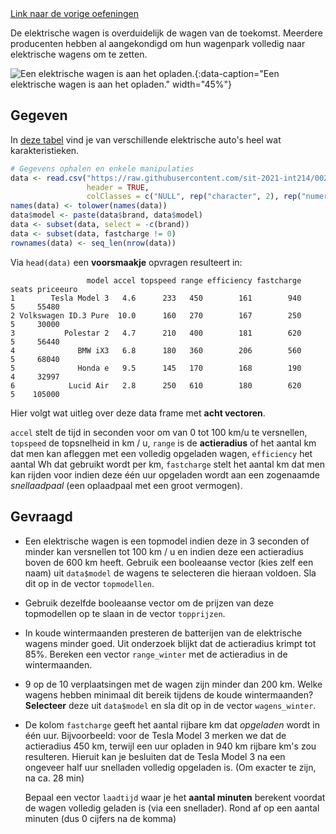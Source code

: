 <div class="text-end">
<a class="btn btn-filled with-icon" href="https://dodona.be/nl/courses/2690" target="_blank"><i class="mdi mdi-backburger mdi-24" title="link"></i>Link naar de vorige oefeningen</a>
</div>

De elektrische wagen is overduidelijk de wagen van de toekomst. Meerdere producenten hebben al aangekondigd om hun wagenpark volledig naar elektrische wagens om te zetten.

![Een elektrische wagen is aan het opladen.](media/michael-fousert.jpg "Foto door Michael Fousert op Unsplash."){:data-caption="Een elektrische wagen is aan het opladen." width="45%"}

## Gegeven

In <a href="https://github.com/sit-2021-int214/002-EVs---One-Electric-Vehicle-Dataset---Smaller/blob/main/ElectricCar_Clean.csv" target="_blank">deze tabel</a> vind je van verschillende elektrische auto's heel wat karakteristieken.

```R
# Gegevens ophalen en enkele manipulaties
data <- read.csv("https://raw.githubusercontent.com/sit-2021-int214/002-EVs---One-Electric-Vehicle-Dataset---Smaller/main/ElectricCar_Clean.csv",
                 header = TRUE,
                 colClasses = c("NULL", rep("character", 2), rep("numeric", 5), rep("NULL", 5), rep("numeric", 2) ))
names(data) <- tolower(names(data))
data$model <- paste(data$brand, data$model)
data <- subset(data, select = -c(brand))
data <- subset(data, fastcharge != 0)
rownames(data) <- seq_len(nrow(data))
```

Via `head(data)` een **voorsmaakje** opvragen resulteert in:

```
                 model accel topspeed range efficiency fastcharge seats priceeuro
1        Tesla Model 3   4.6      233   450        161        940     5     55480
2 Volkswagen ID.3 Pure  10.0      160   270        167        250     5     30000
3           Polestar 2   4.7      210   400        181        620     5     56440
4              BMW iX3   6.8      180   360        206        560     5     68040
5              Honda e   9.5      145   170        168        190     4     32997
6            Lucid Air   2.8      250   610        180        620     5    105000
```

Hier volgt wat uitleg over deze data frame met **acht vectoren**. 

`accel` stelt de tijd in seconden voor om van 0 tot 100 km/u te versnellen, `topspeed` de topsnelheid in km / u, `range` is de **actieradius** of het aantal km dat men kan afleggen met een volledig opgeladen wagen, `efficiency` het aantal Wh dat gebruikt wordt per km, `fastcharge` stelt het aantal km dat men kan rijden voor indien deze één uur opgeladen wordt aan een zogenaamde *snellaadpaal* (een oplaadpaal met een groot vermogen).

## Gevraagd

- Een elektrische wagen is een topmodel indien deze in 3 seconden of minder kan versnellen tot 100 km / u en indien deze een actieradius boven de 600 km heeft. Gebruik een booleaanse vector (kies zelf een naam) uit `data$model` de wagens te selecteren die hieraan voldoen. Sla dit op in de vector `topmodellen`.

- Gebruik dezelfde booleaanse vector om de prijzen van deze topmodellen op te slaan in de vector `topprijzen`.

- In koude wintermaanden presteren de batterijen van de elektrische wagens minder goed. Uit onderzoek blijkt dat de actieradius krimpt tot 85%. Bereken een vector `range_winter` met de actieradius in de wintermaanden. 

- 9 op de 10 verplaatsingen met de wagen zijn minder dan 200 km. Welke wagens hebben minimaal dit bereik tijdens de koude wintermaanden? **Selecteer** deze uit `data$model` en sla dit op in de vector `wagens_winter`.

- De kolom `fastcharge` geeft het aantal rijbare km dat *opgeladen* wordt in één uur. Bijvoorbeeld: voor de Tesla Model 3 merken we dat de actieradius 450 km, terwijl een uur opladen in 940 km rijbare km's zou resulteren. Hieruit kan je besluiten dat de Tesla Model 3 na een ongeveer half uur snelladen volledig opgeladen is. (Om exacter te zijn, na ca. 28 min)

  Bepaal een vector `laadtijd` waar je het **aantal minuten** berekent voordat de wagen volledig geladen is (via een snellader). Rond af op een aantal minuten (dus 0 cijfers na de komma)
